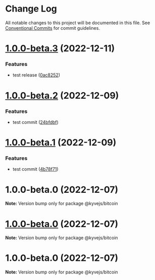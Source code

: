 # Change Log

All notable changes to this project will be documented in this file.
See [Conventional Commits](https://conventionalcommits.org) for commit guidelines.

# [1.0.0-beta.3](https://github.com/RuslanGlaznyov/kyvejs/compare/@kyvejs/bitcoin@1.0.0-beta.2...@kyvejs/bitcoin@1.0.0-beta.3) (2022-12-11)

### Features

- test release ([0ac8252](https://github.com/RuslanGlaznyov/kyvejs/commit/0ac8252416e28079c6f5100b30e5a22e976a27d2))

# [1.0.0-beta.2](https://github.com/RuslanGlaznyov/kyvejs/compare/@kyvejs/bitcoin@1.0.0-beta.1...@kyvejs/bitcoin@1.0.0-beta.2) (2022-12-09)

### Features

- test commit ([24bfdbf](https://github.com/RuslanGlaznyov/kyvejs/commit/24bfdbf31f94129f0b278367506217a2391a4fc5))

# [1.0.0-beta.1](https://github.com/RuslanGlaznyov/kyvejs/compare/@kyvejs/bitcoin@1.0.0-beta.0...@kyvejs/bitcoin@1.0.0-beta.1) (2022-12-09)

### Features

- test commit ([4b78f71](https://github.com/RuslanGlaznyov/kyvejs/commit/4b78f7144a771c406861cff6b1f6fb69e2eaee41))

# 1.0.0-beta.0 (2022-12-07)

**Note:** Version bump only for package @kyvejs/bitcoin

# [1.0.0-beta.0](https://github.com/RuslanGlaznyov/kyvejs/compare/@kyvejs/bitcoin@1.0.0-beta.0...@kyvejs/bitcoin@1.0.0-beta.0) (2022-12-07)

**Note:** Version bump only for package @kyvejs/bitcoin

# 1.0.0-beta.0 (2022-12-07)

**Note:** Version bump only for package @kyvejs/bitcoin
